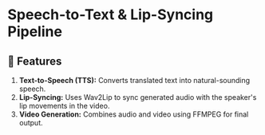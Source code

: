 # Speech-to-Text & Lip-Syncing Pipeline  

## 🚀 Features   
1. **Text-to-Speech (TTS):** Converts translated text into natural-sounding speech.  
2. **Lip-Syncing:** Uses Wav2Lip to sync generated audio with the speaker's lip movements in the video.   
3. **Video Generation:** Combines audio and video using FFMPEG for final output.  
